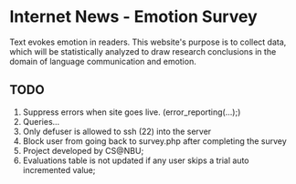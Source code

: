# Internet News - Emotion Survey

Text evokes emotion in readers. This website's purpose is to collect data, which will be statistically analyzed to draw research conclusions in the domain of language communication and emotion.


## TODO

1. Suppress errors when site goes live. (error_reporting(...);)
2. Queries...
3. Only defuser is allowed to ssh (22) into the server
4. Block user from going back to survey.php after completing the survey
5. Project developed by CS@NBU; 
6. Evaluations table is not updated if any user skips a trial auto incremented value;